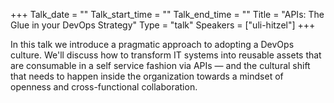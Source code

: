 +++
Talk_date = ""
Talk_start_time = ""
Talk_end_time = ""
Title = "APIs: The Glue in your DevOps Strategy"
Type = "talk"
Speakers = ["uli-hitzel"]
+++

In this talk we introduce a pragmatic approach to adopting a DevOps culture. We'll discuss how to transform IT systems into reusable assets that are consumable in a self service fashion via APIs — and the cultural shift that needs to happen inside the organization towards a mindset of openness and cross-functional collaboration.